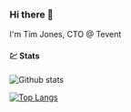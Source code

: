 ### Hi there 👋

I'm Tim Jones, CTO @ Tevent

#### 💹 Stats

![Github stats](https://github-readme-stats.vercel.app/api?username=timmoth&show_icons=true&hide_border=true)

[![Top Langs](https://github-readme-stats.vercel.app/api/top-langs/?username=timmoth&layout=compact)](https://github.com/anuraghazra/github-readme-stats)
